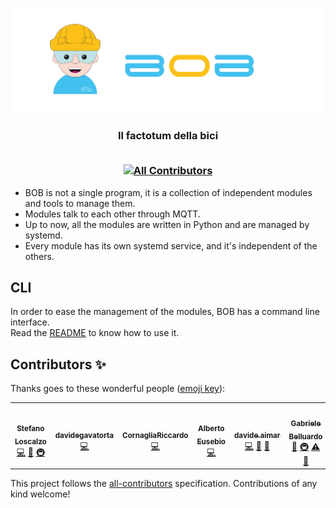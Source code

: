 ![BOB](img/banner.png)

<h3 align="center">
Il factotum della bici

<br>
<br>

<!-- ALL-CONTRIBUTORS-BADGE:START - Do not remove or modify this section -->
[![All Contributors](https://img.shields.io/badge/all_contributors-6-orange.svg?style=flat-square)](#contributors-)
<!-- ALL-CONTRIBUTORS-BADGE:END -->

</h3>

- BOB is not a single program, it is a collection of independent modules and tools to manage them.
- Modules talk to each other through MQTT.
- Up to now, all the modules are written in Python and are managed by systemd.
- Every module has its own systemd service, and it's independent of the others.

## CLI

In order to ease the management of the modules, BOB has a command line interface.\
Read the [README](bobcli/README.md) to know how to use it.

## Contributors ✨

Thanks goes to these wonderful people ([emoji key](https://allcontributors.org/docs/en/emoji-key)):

<!-- ALL-CONTRIBUTORS-LIST:START - Do not remove or modify this section -->
<!-- prettier-ignore-start -->
<!-- markdownlint-disable -->
<table>
  <tr>
    <td align="center"><a href="https://github.com/stelosca96"><img src="https://avatars.githubusercontent.com/u/44433696?v=4?s=100" width="100px;" alt=""/><br /><sub><b>Stefano Loscalzo</b></sub></a><br /><a href="https://github.com/policumbent/bob/commits?author=stelosca96" title="Code">💻</a> <a href="#ideas-stelosca96" title="Ideas, Planning, & Feedback">🤔</a> <a href="#infra-stelosca96" title="Infrastructure (Hosting, Build-Tools, etc)">🚇</a></td>
    <td align="center"><a href="https://github.com/davidegavatorta"><img src="https://avatars.githubusercontent.com/u/45601520?v=4?s=100" width="100px;" alt=""/><br /><sub><b>davidegavatorta</b></sub></a><br /><a href="https://github.com/policumbent/bob/commits?author=davidegavatorta" title="Code">💻</a></td>
    <td align="center"><a href="https://github.com/CornagliaRiccardo"><img src="https://avatars.githubusercontent.com/u/81438517?v=4?s=100" width="100px;" alt=""/><br /><sub><b>CornagliaRiccardo</b></sub></a><br /><a href="https://github.com/policumbent/bob/commits?author=CornagliaRiccardo" title="Code">💻</a></td>
    <td align="center"><a href="https://github.com/AlbertoEusebio"><img src="https://avatars.githubusercontent.com/u/72319445?v=4?s=100" width="100px;" alt=""/><br /><sub><b>Alberto Eusebio</b></sub></a><br /><a href="https://github.com/policumbent/bob/commits?author=AlbertoEusebio" title="Code">💻</a></td>
    <td align="center"><a href="http://www.davideaimar.com"><img src="https://avatars.githubusercontent.com/u/17318562?v=4?s=100" width="100px;" alt=""/><br /><sub><b>davide.aimar</b></sub></a><br /><a href="https://github.com/policumbent/bob/commits?author=davideaimar" title="Code">💻</a> <a href="#maintenance-davideaimar" title="Maintenance">🚧</a> <a href="#ideas-davideaimar" title="Ideas, Planning, & Feedback">🤔</a></td>
    <td align="center"><a href="http://gabelluardo.github.io"><img src="https://avatars.githubusercontent.com/u/42920247?v=4?s=100" width="100px;" alt=""/><br /><sub><b>Gabriele Belluardo</b></sub></a><br /><a href="#design-gabelluardo" title="Design">🎨</a> <a href="#infra-gabelluardo" title="Infrastructure (Hosting, Build-Tools, etc)">🚇</a> <a href="https://github.com/policumbent/bob/commits?author=gabelluardo" title="Tests">⚠️</a> <a href="https://github.com/policumbent/bob/commits?author=gabelluardo" title="Documentation">📖</a></td>
  </tr>
</table>

<!-- markdownlint-restore -->
<!-- prettier-ignore-end -->

<!-- ALL-CONTRIBUTORS-LIST:END -->

This project follows the [all-contributors](https://github.com/all-contributors/all-contributors) specification. Contributions of any kind welcome!
